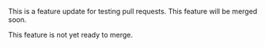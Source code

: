 

This is a feature update for testing pull requests. This feature will be merged soon.


This feature is not yet ready to merge.
